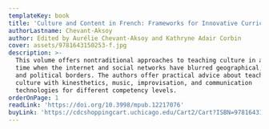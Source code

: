 ```yaml
---
templateKey: book
title: 'Culture and Content in French: Frameworks for Innovative Curricula'
authorLastname: Chevant-Aksoy
author: Edited by Aurélie Chevant-Aksoy and Kathryne Adair Corbin
cover: assets/9781643150253-f.jpg
description: >-
  This volume offers nontraditional approaches to teaching culture in a complex
  time when the internet and social networks have blurred geographical, social,
  and political borders. The authors offer practical advice about teaching
  culture with kinesthetics, music, improvisation, and communication
  technologies for different competency levels.
orderOnPage: 1
readLink: 'https://doi.org/10.3998/mpub.12217076'
buyLink: 'https://cdcshoppingcart.uchicago.edu/Cart2/Cart?ISBN=9781643150253&PRESS=lever'
---
```

